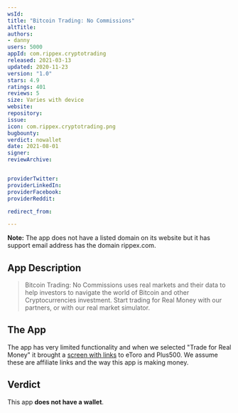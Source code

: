 ```yaml
---
wsId: 
title: "Bitcoin Trading: No Commissions"
altTitle: 
authors:
- danny
users: 5000
appId: com.rippex.cryptotrading
released: 2021-03-13
updated: 2020-11-23
version: "1.0"
stars: 4.9
ratings: 401
reviews: 5
size: Varies with device
website: 
repository: 
issue: 
icon: com.rippex.cryptotrading.png
bugbounty: 
verdict: nowallet
date: 2021-08-01
signer: 
reviewArchive:


providerTwitter: 
providerLinkedIn: 
providerFacebook: 
providerReddit: 

redirect_from:

---
```



**Note:** The app does not have a listed domain on its website but it has support email address has the domain rippex.com.

## App Description

> Bitcoin Trading: No Commissions uses real markets and their data to help investors to navigate the world of Bitcoin and other Cryptocurrencies investment. Start trading for Real Money with our partners, or with our real market simulator.

## The App

The app has very limited functionality and when we selected "Trade for Real Money" it brought a [screen with links](https://twitter.com/BitcoinWalletz/status/1451481334493310976) to eToro and Plus500. We assume these are affiliate links and the way this app is making money.

## Verdict

This app **does not have a wallet**.
